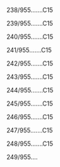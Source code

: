 238/955.......C15 


239/955.......C15 


240/955.......C15 


241/955.......C15 


242/955.......C15 


243/955.......C15 


244/955.......C15 


245/955.......C15 


246/955.......C15 


247/955.......C15 


248/955.......C15 


249/955.... 


